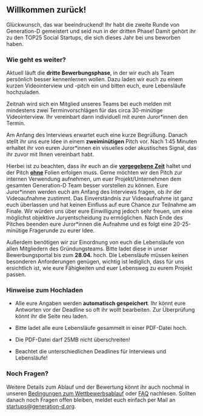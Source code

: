 ## Willkommen zurück!

Glückwunsch, das war beeindruckend! Ihr habt die zweite Runde von Generation-D gemeistert und seid nun in der dritten Phase! Damit gehört ihr zu den TOP25 Social Startups, die sich dieses Jahr bei uns beworben haben.

### Wie geht es weiter?

Aktuell läuft die **dritte Bewerbungsphase**, in der wir euch als Team persönlich besser kennenlernen wollen. Dazu laden wir euch zu einem kurzen Videointerview und -pitch ein und bitten euch, eure Lebensläufe hochzuladen.

Zeitnah wird sich ein Mitglied unseres Teams bei euch melden mit mindestens zwei Terminvorschlägen für das circa 30-minütige Videointerview. Ihr vereinbart dann individuell mit euren Juror\*innen den Termin.

Am Anfang des Interviews erwartet euch eine kurze Begrüßung. Danach stellt ihr uns eure Idee in einem **zweiminütigen** Pitch vor. Nach 1:45 Minuten erhaltet ihr von euren Juror\*innen ein visuelles oder akustisches Signal, das ihr zuvor mit Ihnen vereinbart habt.

Hierbei ist zu beachten, dass ihr euch an die <u>**vorgegebene Zeit**</u> haltet und der Pitch <u>**ohne**</u> Folien erfolgen muss. Gerne möchten wir den Pitch zur internen Verwendung aufnehmen, um euer Projekt/Unternehmen dem gesamten Generation-D Team besser vorstellen zu können. Eure Juror\*innen werden euch am Anfang des Interviews fragen, ob ihr der Videoaufnahme zustimmt. Das Einverständnis zur Videoaufnahme ist ganz euch überlassen und hat keinen Einfluss auf eure Chance zur Teilnahme am Finale. Wir würden uns über eure Einwilligung jedoch sehr freuen, um eine möglichst objektive Juryentscheidung zu ermöglichen. Nach Ende des Pitches beenden eure Juror\*innen die Aufnahme und es folgt eine 20-25-minütige Fragerunde zu eurer Idee.

Außerdem benötigen wir zur Einordnung von euch die Lebensläufe von allen Mitgliedern des Gründungsteams. Bitte ladet diese in unser Bewerbungsportal bis zum **28.04.** hoch. Die Lebensläufe müssen keinen besonderen Anforderungen genügen, wichtig ist lediglich, dass für uns ersichtlich ist, wie eure Fähigkeiten und euer Lebensweg zu eurem Projekt passen.

### Hinweise zum Hochladen

- Alle eure Angaben werden **automatisch gespeichert**. Ihr könnt eure Antworten vor der Deadline so oft ihr wollt bearbeiten. Zur Überprüfung könnt ihr die Seite neu laden.

- Bitte ladet alle eure Lebensläufe gesammelt in einer PDF-Datei hoch.

- Die PDF-Datei darf 25MB nicht überschreiten!

- Beachtet die unterschiedlichen Deadlines für Interviews und Lebensläufe!

### Noch Fragen?

Weitere Details zum Ablauf und der Bewertung könnt ihr auch nochmal in unseren [Bedingungen zum Wettbewerbsablauf](files/Ablauf_des_Bewerbungsprozesses_2025.pdf) oder [FAQ](https://generation-d.org/faq/) nachlesen. Sollten danach noch Fragen offen bleiben, meldet euch einfach per Mail an [startups@generation-d.org](mailto:startups@generation-d.org).

